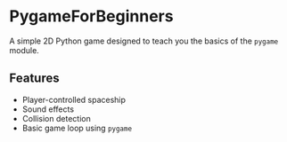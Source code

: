 # PygameForBeginners

A simple 2D Python game designed to teach you the basics of the `pygame` module.

## Features
- Player-controlled spaceship
- Sound effects
- Collision detection
- Basic game loop using `pygame`



